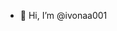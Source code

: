 - 👋 Hi, I’m @ivonaa001


<!---
ivonaa001/ivonaa001 is a ✨ special ✨ repository because its `README.md` (this file) appears on your GitHub profile.
You can click the Preview link to take a look at your changes.
--->
